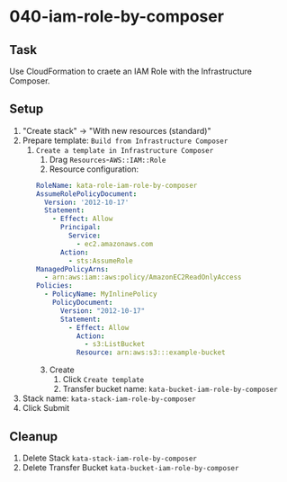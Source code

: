 # 040-iam-role-by-composer

## Task
Use CloudFormation to craete an IAM Role with the Infrastructure Composer.

## Setup
1. "Create stack" -> "With new resources (standard)"
2. Prepare template: `Build from Infrastructure Composer`
	1. `Create a template in Infrastructure Composer`
		1. Drag `Resources`-`AWS::IAM::Role`
		2. Resource configuration:
		```yaml
		RoleName: kata-role-iam-role-by-composer
		AssumeRolePolicyDocument:
		  Version: '2012-10-17'
		  Statement:
		    - Effect: Allow
		      Principal:
		        Service:
		          - ec2.amazonaws.com
		      Action:
		        - sts:AssumeRole
		ManagedPolicyArns:
		  - arn:aws:iam::aws:policy/AmazonEC2ReadOnlyAccess
		Policies:
		  - PolicyName: MyInlinePolicy
		    PolicyDocument:
		      Version: "2012-10-17"
		      Statement:
		        - Effect: Allow
		          Action:
		            - s3:ListBucket
		          Resource: arn:aws:s3:::example-bucket
		```
		3. Create
			1. Click `Create template`
			2. Transfer bucket name: `kata-bucket-iam-role-by-composer`
3. Stack name: `kata-stack-iam-role-by-composer`
4. Click Submit

## Cleanup
1. Delete Stack `kata-stack-iam-role-by-composer`
2. Delete Transfer Bucket `kata-bucket-iam-role-by-composer`
